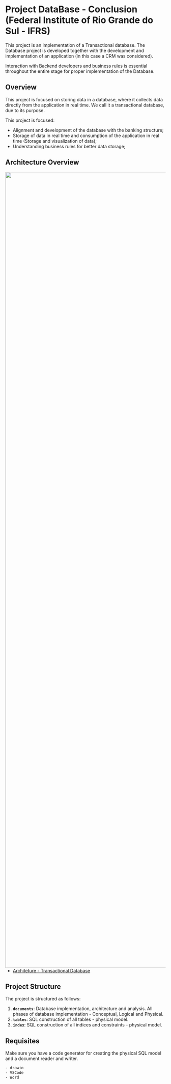 # Project DataBase - Conclusion (Federal Institute of Rio Grande do Sul - IFRS)

This project is an implementation of a Transactional database. The Database project is developed together with the development and implementation of an application (in this case a CRM was considered).

Interaction with Backend developers and business rules is essential throughout the entire stage for proper implementation of the Database.

## Overview

This project is focused on storing data in a database, where it collects data directly from the application in real time. We call it a transactional database, due to its purpose.

This project is focused:

- Alignment and development of the database with the banking structure;
- Storage of data in real time and consumption of the application in real time (Storage and visualization of data);
- Understanding business rules for better data storage;

## Architecture Overview

 <img width="2500px" align="right"  src="https://github.com/julianasantimaria/ProjectBD-Conclusion_IFRS/blob/HTML/documents/_ERD-ProjectIFRS-Transactional.drawio.png">

 <br/>
 <br/>

- [Architeture - Transactional Database](https://github.com/julianasantimaria/ProjectBD-Conclusion_IFRS/blob/HTML/documents/_ERD-ProjectIFRS-Transactional.drawio.png)

## Project Structure

The project is structured as follows:

1. **`documents`**: Database implementation, architecture and analysis. All phases of database implementation - Conceptual, Logical and Physical.
2. **`tables`**: SQL construction of all tables - physical model.
3. **`index`**: SQL construction of all indices and constraints - physical model.

## Requisites

Make sure you have a code generator for creating the physical SQL model and a document reader and writer.

```bash
- drawio
- VSCode
- Word
